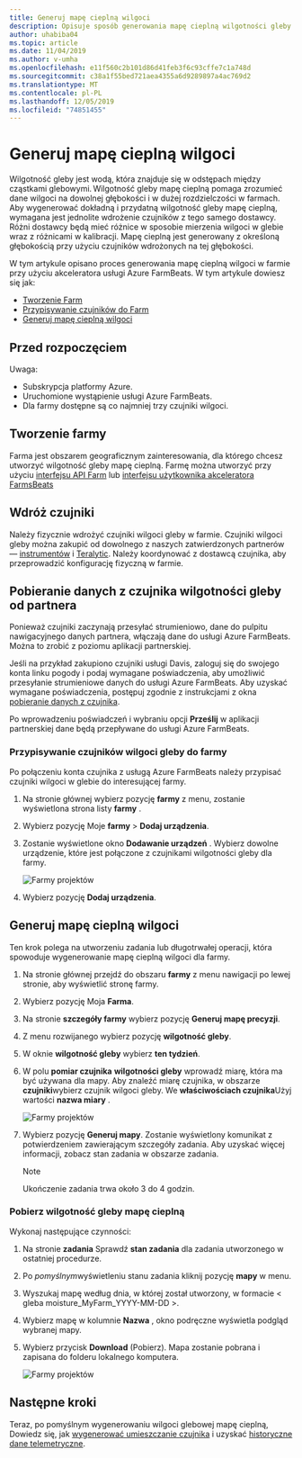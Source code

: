 ```yaml
---
title: Generuj mapę cieplną wilgoci
description: Opisuje sposób generowania mapę cieplną wilgotności gleby na platformie Azure FarmBeats
author: uhabiba04
ms.topic: article
ms.date: 11/04/2019
ms.author: v-umha
ms.openlocfilehash: e11f560c2b101d86d41feb3f6c93cffe7c1a748d
ms.sourcegitcommit: c38a1f55bed721aea4355a6d9289897a4ac769d2
ms.translationtype: MT
ms.contentlocale: pl-PL
ms.lasthandoff: 12/05/2019
ms.locfileid: "74851455"
---
```

# <a name="generate-soil-moisture-heatmap"></a>Generuj mapę cieplną wilgoci

Wilgotność gleby jest wodą, która znajduje się w odstępach między cząstkami glebowymi. Wilgotność gleby mapę cieplną pomaga zrozumieć dane wilgoci na dowolnej głębokości i w dużej rozdzielczości w farmach. Aby wygenerować dokładną i przydatną wilgotność gleby mapę cieplną, wymagana jest jednolite wdrożenie czujników z tego samego dostawcy. Różni dostawcy będą mieć różnice w sposobie mierzenia wilgoci w glebie wraz z różnicami w kalibracji. Mapę cieplną jest generowany z określoną głębokością przy użyciu czujników wdrożonych na tej głębokości.

W tym artykule opisano proces generowania mapę cieplną wilgoci w farmie przy użyciu akceleratora usługi Azure FarmBeats. W tym artykule dowiesz się jak:

- [Tworzenie Farm](#create-a-farm)
- [Przypisywanie czujników do Farm](#get-soil-moisture-sensor-data-from-partner)
- [Generuj mapę cieplną wilgoci](#generate-soil-moisture-heatmap)

## <a name="before-you-begin"></a>Przed rozpoczęciem

Uwaga:  

- Subskrypcja platformy Azure.
- Uruchomione wystąpienie usługi Azure FarmBeats.
- Dla farmy dostępne są co najmniej trzy czujniki wilgoci.

## <a name="create-a-farm"></a>Tworzenie farmy

Farma jest obszarem geograficznym zainteresowania, dla którego chcesz utworzyć wilgotność gleby mapę cieplną. Farmę można utworzyć przy użyciu [interfejsu API Farm](https://aka.ms/FarmBeatsDatahubSwagger) lub [interfejsu użytkownika akceleratora FarmsBeats](manage-farms.md#create-farms)

## <a name="deploy-sensors"></a>Wdróż czujniki

Należy fizycznie wdrożyć czujniki wilgoci gleby w farmie. Czujniki wilgoci gleby można zakupić od dowolnego z naszych zatwierdzonych partnerów — [instrumentów](https://www.davisinstruments.com/product/enviromonitor-gateway/) i [Teralytic](https://teralytic.com/). Należy koordynować z dostawcą czujnika, aby przeprowadzić konfigurację fizyczną w farmie.

## <a name="get-soil-moisture-sensor-data-from-partner"></a>Pobieranie danych z czujnika wilgotności gleby od partnera

Ponieważ czujniki zaczynają przesyłać strumieniowo, dane do pulpitu nawigacyjnego danych partnera, włączają dane do usługi Azure FarmBeats. Można to zrobić z poziomu aplikacji partnerskiej.

Jeśli na przykład zakupiono czujniki usługi Davis, zaloguj się do swojego konta linku pogody i podaj wymagane poświadczenia, aby umożliwić przesyłanie strumieniowe danych do usługi Azure FarmBeats. Aby uzyskać wymagane poświadczenia, postępuj zgodnie z instrukcjami z okna [pobieranie danych z czujnika](get-sensor-data-from-sensor-partner.md#get-sensor-data-from-sensor-partners).

Po wprowadzeniu poświadczeń i wybraniu opcji **Prześlij** w aplikacji partnerskiej dane będą przepływane do usługi Azure FarmBeats.

### <a name="assign-soil-moisture-sensors-to-the-farm"></a>Przypisywanie czujników wilgoci gleby do farmy

Po połączeniu konta czujnika z usługą Azure FarmBeats należy przypisać czujniki wilgoci w glebie do interesującej farmy.

1.  Na stronie głównej wybierz pozycję **farmy** z menu, zostanie wyświetlona strona listy **farmy** .
2.  Wybierz pozycję Moje **farmy** > **Dodaj urządzenia**.
3.  Zostanie wyświetlone okno **Dodawanie urządzeń** . Wybierz dowolne urządzenie, które jest połączone z czujnikami wilgotności gleby dla farmy.

    ![Farmy projektów](./media/get-sensor-data-from-sensor-partner/add-devices-1.png)

4. Wybierz pozycję **Dodaj urządzenia**.     

## <a name="generate-soil-moisture-heatmap"></a>Generuj mapę cieplną wilgoci

Ten krok polega na utworzeniu zadania lub długotrwałej operacji, która spowoduje wygenerowanie mapę cieplną wilgoci dla farmy.

1.  Na stronie głównej przejdź do obszaru **farmy** z menu nawigacji po lewej stronie, aby wyświetlić stronę farmy.
2.  Wybierz pozycję Moja **Farma**.
3.  Na stronie **szczegóły farmy** wybierz pozycję **Generuj mapę precyzji**.
4.  Z menu rozwijanego wybierz pozycję **wilgotność gleby**.
5.  W oknie **wilgotność gleby** wybierz **ten tydzień**.
6.  W polu **pomiar czujnika** **wilgotności gleby** wprowadź miarę, która ma być używana dla mapy.
    Aby znaleźć miarę czujnika, w obszarze **czujniki**wybierz czujnik wilgoci gleby. We **właściwościach czujnika**Użyj wartości **nazwa miary** .

    ![Farmy projektów](./media/get-sensor-data-from-sensor-partner/soil-moisture-1.png)


7.  Wybierz pozycję **Generuj mapy**.
    Zostanie wyświetlony komunikat z potwierdzeniem zawierającym szczegóły zadania. Aby uzyskać więcej informacji, zobacz stan zadania w obszarze zadania.

    >[!NOTE]
    > Ukończenie zadania trwa około 3 do 4 godzin.

### <a name="download-the-soil-moisture-heatmap"></a>Pobierz wilgotność gleby mapę cieplną

Wykonaj następujące czynności:

1. Na stronie **zadania** Sprawdź **stan zadania** dla zadania utworzonego w ostatniej procedurze.
2. Po *pomyślnym*wyświetleniu stanu zadania kliknij pozycję **mapy** w menu.
3. Wyszukaj mapę według dnia, w której został utworzony, w formacie < gleba moisture_MyFarm_YYYY-MM-DD >.
4. Wybierz mapę w kolumnie **Nazwa** , okno podręczne wyświetla podgląd wybranej mapy.
5. Wybierz przycisk **Download** (Pobierz). Mapa zostanie pobrana i zapisana do folderu lokalnego komputera.

    ![Farmy projektów](./media/get-sensor-data-from-sensor-partner/download-soil-moisture-map-1.png)

## <a name="next-steps"></a>Następne kroki

Teraz, po pomyślnym wygenerowaniu wilgoci glebowej mapę cieplną, Dowiedz się, jak [wygenerować umieszczanie czujnika](generate-maps.md#sensor-placement-map) i uzyskać [historyczne dane telemetryczne](ingest-historical-telemetry-data.md). 

